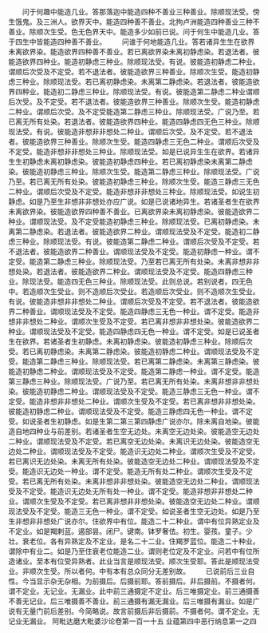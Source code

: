 <!-- { "loadSidebar": true } -->
　　问于何趣中能造几业。答那落迦中能造四种不善业三种善业。除顺现法受。傍生饿鬼。及三洲人。欲界天中。能造四种善不善业。北拘卢洲能造四种善业三种不善业。除顺次生受。色无色界天中。能造多少如前已说。问于何生中能造几业。答于四生中皆能造四种善不善业。
　　问谁于何地能造几业。答若诸异生生在欲界未离欲界染。能造欲界四种善不善业。若已离欲界染未离初静虑染。若退法者。彼能造欲界四种业。能造初静虑三种业。除顺现法受。有说。彼能造初静虑二种业。谓顺后次受及不定受。若不退法者。彼能造欲界三种善业。除顺次生受。能造初静虑三种业。除顺现法受。若已离初静虑染。未离第二静虑染。若退法者。彼能造欲界四种业。能造初二静虑三种业。除顺现法受。有说。彼能造第二静虑二种业谓顺后次受。及不定受。若不退法者。彼能造欲界三种善业。除顺次生受。能造初静虑二种业。谓顺后次受。及不定受能造第二静虑三种业。除顺现法受。广说乃至。若已离无所有处染。若退法者。彼能造欲界四种业。能造四静虑四无色三种业。除顺现法受。有说。彼能造非想非非想处二种业。谓顺后次受。及不定受。若不退法者。彼能造欲界三种善业。除顺次生受。能造四静虑三无色二种业。谓顺后次受及不定受。能造非想非非想处三种业。除顺现法受。如是已说异生生在欲界。若诸异生生初静虑未离初静虑染。彼能造初静虑四种业。若已离初静虑染未离第二静虑染。彼能造初静虑三种业。除顺次生受。能造第二静虑三种业。除顺现法受。广说乃至。若已离无所有处染。彼能造初静虑三种业。除顺次生受。能造三静虑三无色二种业。谓顺后次受及不定受。能造非想非非想处三种业。除顺现法受。如说生初静虑。如是乃至生非想非非想处亦应广说。如是已说诸地异生。若诸圣者生在欲界未离欲界染。彼能造欲界四种善不善业。已离欲界染未离初静虑染。彼能造欲界二种业。谓顺现法受。及不定受能造初静虑三种业。除顺现法受。已离初静虑染。未离第二静虑染。若退法者。彼能造欲界二种业。谓顺现法受及不定受。能造初二静虑三种业。除顺现法受。有说。彼能造第二静虑二种业。谓顺后次受及不定受。若不退法者。彼能造欲界二种善业。谓顺现法受及不定受。能造初静虑一种业。谓不定受。能造第二静虑三种业。除顺现法受。乃至若已离无所有处染。未离非想非非想处染。若退法者。彼能造欲界二种业。谓顺现法受及不定受。能造四静虑三种业。除现法受。能造四无色三种业。除顺现法受。此则总说。若别说者。四无色中。若造顺次生受业。则不造顺后次受业。若造顺后次受业。则不造顺次生受业。有说。彼能造非想非非想处二种业。谓顺后次受及不定受。若不退法者。彼能造欲界二种善业。谓顺现法受及不定受。能造四静虑三无色一种业。谓不定受。能造非想非非想处二种业。谓顺次生受及不定受。若已离非想非非想处染。彼能造欲界二种业。谓顺现法受及不定受。能造四静虑四无色一种业。谓不定受。如是已说圣者生在欲界。若诸圣者生初静虑。未离初静虑染。彼能造初静虑三种业。除顺后次受。若已离初静虑染。未离第二静虑染。彼能造初静虑二种业。谓顺现法受及不定受。能造第二静虑三种业。除顺现法受。若已离第二静虑染。未离第三静虑染。彼能造初静虑二种业。谓顺现法受及不定受。能造第二静虑一种业。谓不定受。能造第三静虑三种业。除顺现法受。广说乃至。若已离无所有处染。未离非想非非想处染。彼能造初静虑二种业。谓顺现法受及不定受。能造三静虑三无色一种业。谓不定受。能造非想非非想处二种业。谓顺次生受及不定受。若已离非想非非想处染。彼能造初静虑二种业。谓顺现法受及不定受。能造三静虑四无色一种业。谓不定受。如说圣者生初静虑。如是生第二第三第四静虑广说亦尔。除未离自地染。彼能造自地四种业与前差别。若诸圣者生空无边处。未离空无边处染。彼能造空无边处二种业。谓顺现法受及不定受。若已离空无边处染。未离识无边处染。彼能造空无边处二种业。谓顺现法受及不定受。能造识无边处二种业。谓顺次生受及不定受。若已离识无边处染。未离无所有处染。彼能造空无边处二种业。谓顺现法受及不定受。能造识无边处一种业。谓不定受。能造无所有处二种业。谓顺次生受及不定受。若已离无所有处染。未离非想非非想处染。彼能造空无边处二种业。谓顺现法受及不定受。能造识无边处无所有处一种业。谓不定受。能造非想非非想处二种业。谓顺次生受及不定受。若已离非想非非想处染。彼能造空无边处二种业。谓顺现法受及不定受。能造三无色一种业。谓不定受。如说圣者生空无边处。如是乃至生非想非非想处广说亦尔。住欲界中有位。能造二十二种业。谓中有位异熟定业及不定业。如是羯剌蓝。遏部昙。闭尸。键南。钵罗奢佉。初生。婴孩。童子。少壮。衰老位。各有异熟定及不定业。是名二十二业。住羯罗蓝位。能造二十种业。谓除中有业二。如是乃至住衰老位能造二业。谓则老位定及不定业。问若中有位所造诸业。至本有位受异熟者。此业当言是顺现法受。顺次生受耶。答此是顺现法受业。非顺次生受。所以者何。中有本有总众同分无差别故。
　　已说前后三业自性。今当显示杂无杂相。为前摄后。后摄前耶。答前摄后。非后摄前。不摄者何。谓不定业。无记业。无漏业。此中前三通摄定不定业。后三唯摄定业。前三通摄善不善无记业。后三唯摄善不善业。前三通摄有漏无漏业。后三唯摄有漏业。如是广说有无量门前后差别。今简略说。故言前摄后非后摄前。不摄者何。谓不定业。无记业无漏业。
阿毗达磨大毗婆沙论卷第一百一十五
业蕴第四中恶行纳息第一之四
